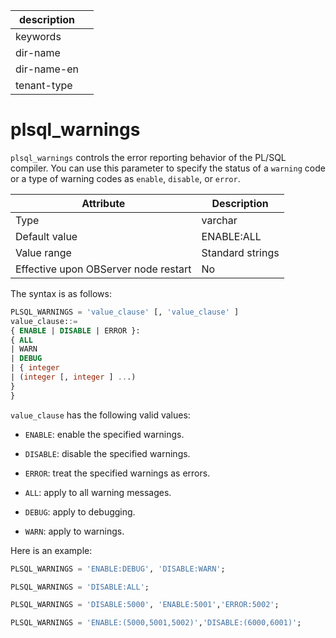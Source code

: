 |description||
|---|---|
|keywords||
|dir-name||
|dir-name-en||
|tenant-type||

plsql_warnings
===================================

`plsql_warnings` controls the error reporting behavior of the PL/SQL compiler. You can use this parameter to specify the status of a `warning` code or a type of warning codes as `enable`, `disable`, or `error`.


| Attribute | Description |
|------------------|------------|
| Type | varchar |
| Default value | ENABLE:ALL |
| Value range | Standard strings |
| Effective upon OBServer node restart | No |



The syntax is as follows:

```sql
PLSQL_WARNINGS = 'value_clause' [, 'value_clause' ]
value_clause::=
{ ENABLE | DISABLE | ERROR }:
{ ALL
| WARN
| DEBUG
| { integer
| (integer [, integer ] ...)
}
}
```



`value_clause` has the following valid values:

* `ENABLE`: enable the specified warnings.



* `DISABLE`: disable the specified warnings.



* `ERROR`: treat the specified warnings as errors.



* `ALL`: apply to all warning messages.



* `DEBUG`: apply to debugging.



* `WARN`: apply to warnings.






Here is an example:

```sql
PLSQL_WARNINGS = 'ENABLE:DEBUG', 'DISABLE:WARN';

PLSQL_WARNINGS = 'DISABLE:ALL';

PLSQL_WARNINGS = 'DISABLE:5000', 'ENABLE:5001','ERROR:5002';

PLSQL_WARNINGS = 'ENABLE:(5000,5001,5002)','DISABLE:(6000,6001)';
```


